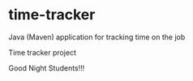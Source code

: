 # time-tracker
Java (Maven) application for tracking time on the job

Time tracker project

Good Night Students!!!
